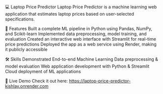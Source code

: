 💻 Laptop Price Predictor
Laptop Price Predictor is a machine learning web application that estimates laptop prices based on user-selected specifications.

🚀 Features
Built a complete ML pipeline in Python using Pandas, NumPy, and Scikit-learn
Implemented data preprocessing, model training, and evaluation
Created an interactive web interface with Streamlit for real-time price predictions
Deployed the app as a web service using Render, making it publicly accessible

🛠 Skills Demonstrated
End-to-end Machine Learning
Data preprocessing & model evaluation
Web application development with Python & Streamlit
Cloud deployment of ML applications

🔗 Live Demo
Check it out here: https://laptop-price-predictor-kishlay.onrender.com
